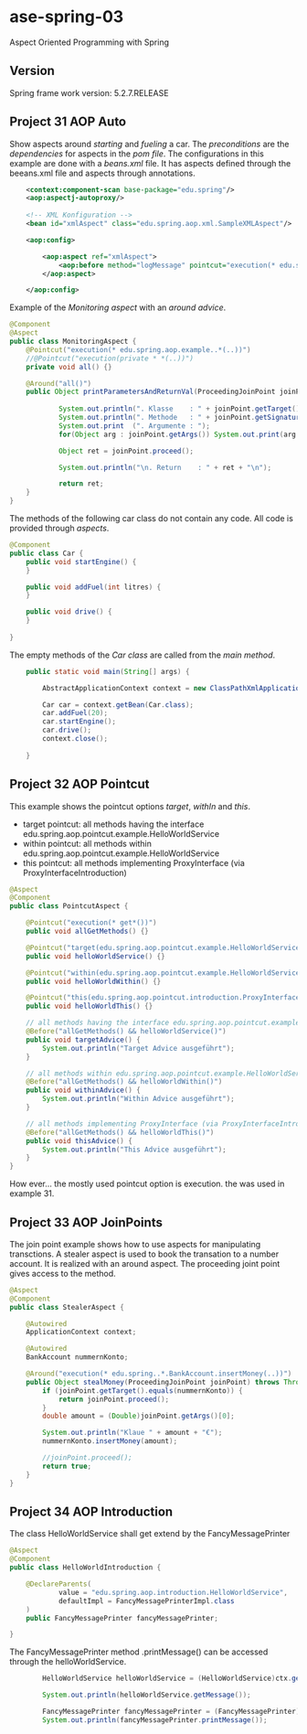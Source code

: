 # ase-spring-03
Aspect Oriented Programming with Spring

## Version

Spring frame work version: 5.2.7.RELEASE

## Project 31 AOP Auto

Show aspects around _starting_ and _fueling_ a car.
The _preconditions_ are the _dependencies_ for aspects in the _pom file_.
The configurations in this example are done with a _beans.xml_ file.
It has aspects defined through the beeans.xml file and aspects through annotations.

```xml
    <context:component-scan base-package="edu.spring"/>
    <aop:aspectj-autoproxy/>
    
    <!-- XML Konfiguration -->
    <bean id="xmlAspect" class="edu.spring.aop.xml.SampleXMLAspect"/>

    <aop:config>

        <aop:aspect ref="xmlAspect">
            <aop:before method="logMessage" pointcut="execution(* edu.spring..*.Car.drive(..))"/>
        </aop:aspect>

    </aop:config>

```

Example of the _Monitoring aspect_ with an _around advice_.

```java
@Component
@Aspect
public class MonitoringAspect {
	@Pointcut("execution(* edu.spring.aop.example..*(..))")
	//@Pointcut("execution(private * *(..))")	
	private void all() {}

	@Around("all()")
	public Object printParametersAndReturnVal(ProceedingJoinPoint joinPoint) throws Throwable {
		
			System.out.println(". Klasse    : " + joinPoint.getTarget().getClass());
			System.out.println(". Methode   : " + joinPoint.getSignature().getName());
			System.out.print  (". Argumente : ");
			for(Object arg : joinPoint.getArgs()) System.out.print(arg + " / ");

			Object ret = joinPoint.proceed();

			System.out.println("\n. Return    : " + ret + "\n");

			return ret;
	}
}
```

The methods of the following car class do not contain any code. All code is provided through _aspects_.

```java
@Component
public class Car {
    public void startEngine() {
    }

    public void addFuel(int litres) {
    }

    public void drive() {
    }
    
}
```

The empty methods of the _Car class_ are called from the _main method_.

```java
    public static void main(String[] args) {

    	AbstractApplicationContext context = new ClassPathXmlApplicationContext("aop-config.xml");

        Car car = context.getBean(Car.class);
        car.addFuel(20);
        car.startEngine();
        car.drive();
        context.close();
        
    }

```

## Project 32 AOP Pointcut

This example shows the pointcut options _target_, _withIn_ and _this_.

- target pointcut: all methods having the interface edu.spring.aop.pointcut.example.HelloWorldService
- within pointcut: all methods within edu.spring.aop.pointcut.example.HelloWorldService
- this pointcut: all methods implementing ProxyInterface (via ProxyInterfaceIntroduction)

```java
@Aspect
@Component
public class PointcutAspect {

    @Pointcut("execution(* get*())")
    public void allGetMethods() {}

    @Pointcut("target(edu.spring.aop.pointcut.example.HelloWorldService)")
    public void helloWorldService() {}

    @Pointcut("within(edu.spring.aop.pointcut.example.HelloWorldService)")
    public void helloWorldWithin() {}

    @Pointcut("this(edu.spring.aop.pointcut.introduction.ProxyInterface)")
    public void helloWorldThis() {}

    // all methods having the interface edu.spring.aop.pointcut.example.HelloWorldService
    @Before("allGetMethods() && helloWorldService()")
    public void targetAdvice() {
        System.out.println("Target Advice ausgeführt");
    }

    // all methods within edu.spring.aop.pointcut.example.HelloWorldService
    @Before("allGetMethods() && helloWorldWithin()")
    public void withinAdvice() {
        System.out.println("Within Advice ausgeführt");
    }

    // all methods implementing ProxyInterface (via ProxyInterfaceIntroduction)
    @Before("allGetMethods() && helloWorldThis()")
    public void thisAdvice() {
        System.out.println("This Advice ausgeführt");
    }
}

```

How ever... the mostly used pointcut option is execution. the was used in example 31.

## Project 33 AOP JoinPoints

The join point example shows how to use aspects for manipulating transctions.
A stealer aspect is used to book the transation to a number account.
It is realized with an around aspect. The proceeding joint point gives
access to the method.

```java
@Aspect
@Component
public class StealerAspect {

    @Autowired
    ApplicationContext context;

    @Autowired
    BankAccount nummernKonto;

    @Around("execution(* edu.spring..*.BankAccount.insertMoney(..))")
    public Object stealMoney(ProceedingJoinPoint joinPoint) throws Throwable {
        if (joinPoint.getTarget().equals(nummernKonto)) {
        	return joinPoint.proceed();
        }
        double amount = (Double)joinPoint.getArgs()[0];

        System.out.println("Klaue " + amount + "€");
        nummernKonto.insertMoney(amount);

        //joinPoint.proceed();
        return true;
    }
}

```

## Project 34 AOP Introduction

The class HelloWorldService shall get extend by the FancyMessagePrinter

```java
@Aspect
@Component
public class HelloWorldIntroduction {

    @DeclareParents(
            value = "edu.spring.aop.introduction.HelloWorldService",
            defaultImpl = FancyMessagePrinterImpl.class
    )
    public FancyMessagePrinter fancyMessagePrinter;

}
```

The FancyMessagePrinter method .printMessage() can be accessed through the helloWorldService.

```java
        HelloWorldService helloWorldService = (HelloWorldService)ctx.getBean("helloWorldService");

        System.out.println(helloWorldService.getMessage());

        FancyMessagePrinter fancyMessagePrinter = (FancyMessagePrinter)helloWorldService;
        System.out.println(fancyMessagePrinter.printMessage());
```



